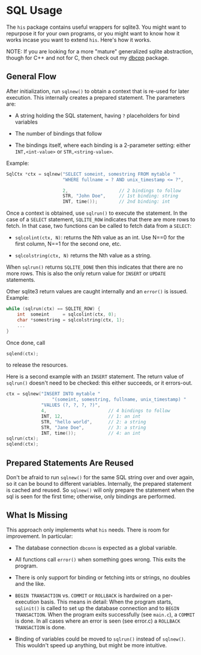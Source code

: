 # SQL Usage

The `his` package contains useful wrappers for sqlite3. You might want to
repurpose it for your own programs, or you might want to know how it works
incase you want to extend `his`. Here's how it works.

NOTE: If you are looking for a more "mature" generalized sqlite abstraction,
though for C++ and not for C, then check out my
[dbcpp](https://github.com/KarelKubat/dbcpp) package.

## General Flow

After initialization, run `sqlnew()` to obtain a context that is re-used for
later execution. This internally creates a prepared statement. The parameters
are:

*  A string holding the SQL statement, having `?` placeholders for
   bind variables

*  The number of bindings that follow

*  The bindings itself, where each binding is a 2-parameter setting: either
   `INT,<int-value>` or `STR,<string-value>`.

Example:

```c
SqlCtx *ctx = sqlnew("SELECT someint, somestring FROM mytable "
                     "WHERE fullname = ? AND unix_timestamp <= ?",

                     2,                   // 2 bindings to follow
                     STR, "John Doe",     // 1st binding: string
                     INT, time());        // 2nd binding: int
```


Once a context is obtained, use `sqlrun()` to execute the statement. In the case
of a `SELECT` statement, `SQLITE_ROW` indicates that there are more rows to
fetch. In that case, two functions can be called to fetch data from a `SELECT`:

*  `sqlcolint(ctx, N)`: returns the Nth value as an int. Use N==0 for the
   first column, N==1 for the second one, etc.

*  `sqlcolstring(ctx, N)` returns the Nth value as a string.

When `sqlrun()` returns `SQLITE_DONE` then this indicates that there are no more
rows. This is also the only return value for `INSERT` or `UPDATE` statements.

Other sqlite3 return values are caught internally and an `error()` is issued.
Example:

```c
while (sqlrun(ctx) == SQLITE_ROW) {
    int  someint     = sqlcolint(ctx, 0);
    char *somestring = sqlcolstring(ctx, 1);
    ...
}
```

 Once done, call

 ```c
sqlend(ctx);
```

to release the resources.

Here is a second example with an `INSERT` statement. The return value of
`sqlrun()` doesn't need to be checked: this either succeeds, or it
errors-out.

```c
ctx = sqlnew("INSERT INTO mytable "
                 "(someint, somestring, fullname, unix_timestamp) "
             "VALUES (?, ?, ?, ?)",
             4,                       // 4 bindings to follow
             INT, 12,                 // 1: an int
             STR, "hello world",      // 2: a string
             STR, "Jane Doe",         // 3: a string
             INT, time());            // 4: an int
sqlrun(ctx);
sqlend(ctx);
```

## Prepared Statements Are Reused

Don't be afraid to run `sqlnew()` for the same SQL string over and over again,
so it can be bound to different variables. Internally, the prepared statement is
cached and reused. So `sqlnew()` will only prepare the statement when the sql is
seen for the first time; otherwise, only bindings are performed.

## What Is Missing

This approach only implements what `his` needs. There is room for
improvement. In particular:

*  The database connection `dbconn` is expected as a global variable.

*  All functions call `error()` when something goes wrong. This exits the
   program.

*   There is only support for binding or fetching ints or strings, no
    doubles and the like.

*  `BEGIN TRANSACTION` vs. `COMMIT` or `ROLLBACK` is hardwired on a
   per-execution basis. This means in detail: When the program starts,
   `sqlinit()` is called to set up the database connection and to `BEGIN
   TRANSACTION`.  When the program exits successfully (see `main.c`), a `COMMIT`
   is done.  In all cases where an error is seen (see error.c) a `ROLLBACK
   TRANSACTION` is done.

*  Binding of variables could be moved to `sqlrun()` instead of `sqlnew()`. This
   wouldn't speed up anything, but might be more intuitive.
